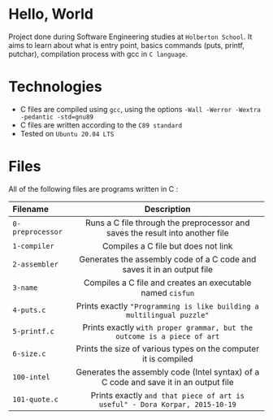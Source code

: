 # Hello, World
Project done during Software Engineering studies at `Holberton School`. It aims to learn about what is entry point, basics commands (puts, printf, putchar), compilation process with gcc in `C language`.

# Technologies
- C files are compiled using `gcc`, using the options `-Wall -Werror -Wextra -pedantic -std=gnu89`
- C files are written according to the `C89 standard`
- Tested on `Ubuntu 20.04 LTS`

# Files
All of the following files are programs written in C :

|**Filename**|**Description**|
|:-------|:---------:|
|`0-preprocessor`|Runs a C file through the preprocessor and saves the result into another file|
|`1-compiler`|Compiles a C file but does not link|
|`2-assembler`|Generates the assembly code of a C code and saves it in an output file|
|`3-name`|Compiles a C file and creates an executable named `cisfun`|
|`4-puts.c`|Prints exactly `"Programming is like building a multilingual puzzle"`|
|`5-printf.c`|Prints exactly `with proper grammar, but the outcome is a piece of art`|
|`6-size.c`|Prints the size of various types on the computer it is compiled|
|`100-intel`|Generates the assembly code (Intel syntax) of a C code and save it in an output file|
|`101-quote.c`|Prints exactly `and that piece of art is useful" - Dora Korpar, 2015-10-19`|
